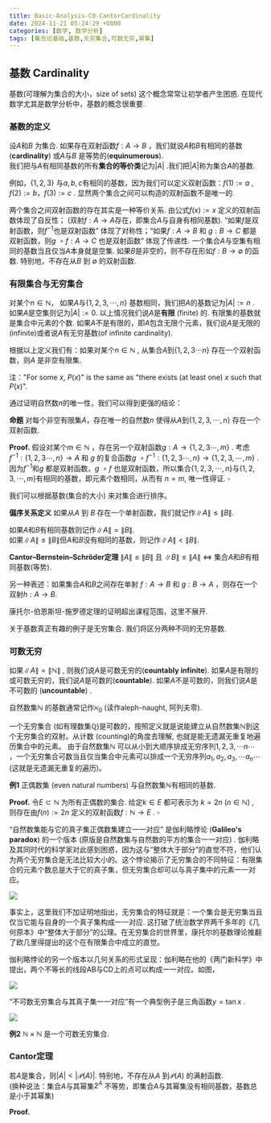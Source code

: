 ```yaml
---
title: Basic-Analysis-C0-CantorCardinality
date: 2024-11-21 05:24:29 +0800
categories: [数学, 数学分析]
tags: [集合论基础,基数,无穷集合,可数无穷,幂集]
---
```


## 基数 Cardinality

基数(可理解为集合的大小，size of sets) 这个概念常常让初学者产生困惑. 在现代数学尤其是数学分析中，基数的概念很重要.      

### 基数的定义

设$A$和$B$ 为集合. 如果存在双射函数$f:A\to B$ ，我们就说$A$和$B$有相同的基数 (**cardinality**) 或$A$与$B$ 是等势的(**equinumerous**).    
我们把与$A$有相同基数的所有**集合的等价类**记为$|A|$ .我们把$|A|$称为集合$A$的基数.    

例如，$\lbrace 1,2,3 \rbrace$ 与${a,b,c}$有相同的基数，因为我们可以定义双射函数：$f(1):=a$ , $f(2):=b$，$f(3):=c$ . 显然两个集合之间可以构造的双射函数不是唯一的.

两个集合之间双射函数的存在其实是一种等价关系. 由公式$f(x):=x$ 定义的双射函数体现了自反性； (双射$f:A\to A$存在，即集合$A$与自身有相同基数).  “如果$f$是双射函数，则$f^{-1}$也是双射函数” 体现了对称性；“如果$f:A\to B$ 和 $g:B\to C$ 都是双射函数，则$g\ \circ f: A\to C$ 也是双射函数” 体现了传递性. 一个集合$A$与空集有相同的基数当且仅当$A$本身就是空集.  如果$B$是非空的，则不存在形如$f:B\to \emptyset$ 的函数. 特别地，不存在从$B$ 到 $\emptyset$ 的双射函数.    

### 有限集合与无穷集合

对某个$n \in \mathbb{N}$， 如果$A$与$\lbrace1, 2, 3, \cdots,n \rbrace$ 基数相同，我们把$A$的基数记为$|A|:=n$ . 如果$A$是空集则记为$|A|:=0$. 
以上情况我们说$A$是**有限** (finite) 的. 有限集的基数就是集合中元素的个数. 如果$A$不是有限的，即$A$包含无限个元素，我们说$A$是无限的(infinite)或者说$A$有无穷基数(of infinite cardinality).    

根据以上定义我们有：如果对某个$n\in \mathbb{N}$ , 从集合$A$到$\lbrace1,2,3\cdots n \rbrace$ 存在一个双射函数，则$A$ 是非空有限集.

注："For some $x$, $P(x)$" is the same as "there exists (at least one) $x$ such that $P(x)$".   

通过证明自然数$n$的唯一性，我们可以得到更强的结论：

**命题** 对每个非空有限集$A$，存在唯一的自然数$n$ 使得从$A$到$\lbrace1,2,3,\cdots,n \rbrace$ 存在一个双射函数.    

**Proof.**  假设对某个$m \in \mathbb{N}$ ，存在另一个双射函数$g:A\to \lbrace 1,2,3\cdots, m\rbrace$ . 考虑$f^{-1}:\lbrace1,2,3\cdots,n\rbrace \to A$ 和 $g$ 的复合函数$g\ \circ f^{-1}: \lbrace{1,2,3\cdots, n\rbrace} \to \lbrace1,2,3,\cdots,m\rbrace$ . 因为$f^{-1}$和$g$ 都是双射函数，$g\ \circ f$ 也是双射函数，所以集合$\lbrace1,2,3,\cdots,n\rbrace$与$\lbrace1,2,3,\cdots,m\rbrace$有相同的基数，即元素个数相同，从而有 $n=m$, 唯一性得证. $\square$

我们可以根据基数(集合的大小) 来对集合进行排序。


**偏序关系定义**   如果从$A$ 到 $B$ 存在一个单射函数，我们就记作$\|A\| \le \|B\|$.

如果$A$和$B$有相同基数则记作$\|A\|=\|B\|$.   
如果$\|A\|\le\|B\|$但$A$和$B$没有相同的基数，则记作$\|A\|\lt\|B\|$.   




**Cantor–Bernstein–Schröder定理**  $\|A\| \le \|B\|$ 且 $\|B\| \le \|A\|$  $\iff$ 集合$A$和$B$有相同基数(等势). 



另一种表述：如果集合$A$和$B$之间存在单射 $f:A\to B$ 和 $g:B\to A$ ，则存在一个双射$h:A\to B$. 

康托尔-伯恩斯坦-施罗德定理的证明超出课程范围，这里不展开. 

关于基数真正有趣的例子是无穷集合. 我们将区分两种不同的无穷基数.   



### 可数无穷

如果$\|A\|=\|\mathbb{N}\|$ , 则我们说$A$是可数无穷的(**countably infinite**). 如果$A$是有限的或可数无穷的，我们说$A$是可数的(**countable**). 如果$A$不是可数的，则我们说$A$是不可数的 (**uncountable**) .

自然数集$\mathbb{N}$ 的基数通常记作$\aleph_0$ (读作aleph-naught, 阿列夫零).     

一个无穷集合 (如有理数集$\mathbb{Q}$)是可数的，按照定义就是说能建立从自然数集$\mathbb{N}$到这个无穷集合的双射。从计数 (counting)的角度去理解, 也就是能无遗漏无重复地遍历集合中的元素。 由于自然数集$\mathbb{N}$ 可以从小到大顺序排成无穷序列$1,2,3,\cdots n\cdots$  ，一个无穷集合可数当且仅当集合中元素可以排成一个无穷序列$a_1,a_2,a_3,\cdots a_n\cdots$  (这就是无遗漏无重复的遍历)。

**例1** 正偶数集 (even natural numbers) 与自然数集$\mathbb{N}$有相同的基数.    

**Proof.** 令$E \subset \mathbb{N}$ 为所有正偶数的集合. 给定$k \in E$ 都可表示为 $k = 2n$ ($n \in \mathbb{N}$) , 则存在由$f(n):=2n$ 定义的双射函数$f:\mathbb{N}\to E$ . $\square$   

“自然数集能与它的真子集正偶数集建立一一对应” 是伽利略悖论 (**Galileo's paradox**) 的一个版本 (原版是自然数集与自然数的平方的集合一一对应) . 伽利略及其同时代的科学家对此感到困惑，因为这与“整体大于部分”的直觉不符，他们认为两个无穷集合是无法比较大小的。这个悖论揭示了无穷集合的不同特征：有限集合的元素个数总是大于它的真子集，但无穷集合却可以与真子集中的元素一一对应。

![](https://imagebed.deepmind.top/img/BA-C0/5.png)



事实上，这里我们不加证明地指出，无穷集合的特征就是：一个集合是无穷集当且仅当它能与自身的一个真子集构成一一对应.  这打破了统治数学界两千多年的《几何原本》中“整体大于部分”的公理。在无穷集合的世界里，康托尔的基数理论推翻了欧几里得提出的这个在有限集合中成立的直觉。

伽利略悖论的另一个版本以几何关系的形式呈现：伽利略在他的《两门新科学》中提出，两个不等长的线段AB与CD上的点可以构成一一对应。如图，

![](https://imagebed.deepmind.top/img/BA-C0/6.png)

“不可数无穷集合与其真子集一一对应”有一个典型例子是三角函数$y=\tan x$ . 

![](https://imagebed.deepmind.top/img/BA-C0/7-1.png)











**例2** $\mathbb{N} \times \mathbb{N}$ 是一个可数无穷集合. 


### Cantor定理

若$A$是集合，则$|A| \lt |\mathscr{P}(A)|$. 特别地，不存在从$A$ 到$\mathscr{P}(A)$ 的满射函数.    
(换种说法：集合$A$与其幂集$2^A$ 不等势，即集合$A$与其幂集没有相同基数，基数总是小于其幂集)

**Proof.** 
